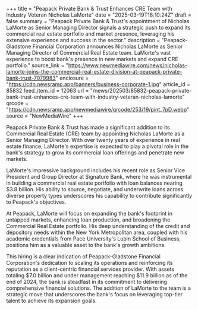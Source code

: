 +++
title = "Peapack Private Bank & Trust Enhances CRE Team with Industry Veteran Nicholas LaMorte"
date = "2025-03-19T18:10:24Z"
draft = false
summary = "Peapack Private Bank & Trust's appointment of Nicholas LaMorte as Senior Managing Director signals a strategic push to expand its commercial real estate portfolio and market presence, leveraging his extensive experience and success in the sector."
description = "Peapack-Gladstone Financial Corporation announces Nicholas LaMorte as Senior Managing Director of Commercial Real Estate team. LaMorte's vast experience to boost bank's presence in new markets and expand CRE portfolio."
source_link = "https://www.newmediawire.com/news/nicholas-lamorte-joins-the-commercial-real-estate-division-at-peapack-private-bank-trust-7079983"
enclosure = "https://cdn.newsramp.app/banners/business-corporate-1.jpg"
article_id = 85832
feed_item_id = 12063
url = "/news/202503/85832-peapack-private-bank-trust-enhances-cre-team-with-industry-veteran-nicholas-lamorte"
qrcode = "https://cdn.newsramp.app/newmediawire/qrcode/253/19/pint_7pD.webp"
source = "NewMediaWire"
+++

<p>Peapack Private Bank & Trust has made a significant addition to its Commercial Real Estate (CRE) team by appointing Nicholas LaMorte as a Senior Managing Director. With over twenty years of experience in real estate finance, LaMorte's expertise is expected to play a pivotal role in the bank's strategy to grow its commercial loan offerings and penetrate new markets.</p><p>LaMorte's impressive background includes his recent role as Senior Vice President and Group Director at Signature Bank, where he was instrumental in building a commercial real estate portfolio with loan balances nearing $3.8 billion. His ability to source, negotiate, and underwrite loans across diverse property types underscores his capability to contribute significantly to Peapack's objectives.</p><p>At Peapack, LaMorte will focus on expanding the bank's footprint in untapped markets, enhancing loan production, and broadening the Commercial Real Estate portfolio. His deep understanding of the credit and depository needs within the New York Metropolitan area, coupled with his academic credentials from Pace University's Lubin School of Business, positions him as a valuable asset to the bank's growth ambitions.</p><p>This hiring is a clear indication of Peapack-Gladstone Financial Corporation's dedication to scaling its operations and reinforcing its reputation as a client-centric financial services provider. With assets totaling $7.0 billion and under management reaching $11.9 billion as of the end of 2024, the bank is steadfast in its commitment to delivering comprehensive financial solutions. The addition of LaMorte to the team is a strategic move that underscores the bank's focus on leveraging top-tier talent to achieve its expansion goals.</p>